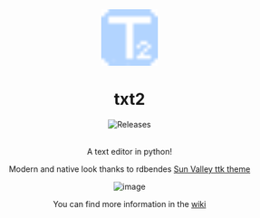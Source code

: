 <div align="center">

<img alt="Logo" src="../assets/logo.png" width="100px" />

# txt2
<a style="text-decoration:none" href="https://github.com/not-nef/txt2/releases">
    <img src="https://img.shields.io/github/v/release/not-nef/txt2?display_name=release&include_prereleases" alt="Releases" />
</a>
<br><br>

A text editor in python!

Modern and native look thanks to rdbendes [Sun Valley ttk theme](https://github.com/rdbende/Sun-Valley-ttk-theme)

![image](https://user-images.githubusercontent.com/83908932/191803676-c33c2bdb-572b-41a6-b63f-c8b5291d4992.png)

You can find more information in the [wiki](https://github.com/not-nef/txt2/wiki)
